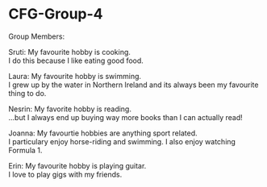 # CFG-Group-4

Group Members:

Sruti:
My favourite hobby is cooking. <br>
I do this because I like eating good food. 

Laura: 
My favourite hobby is swimming. <br>
I grew up by the water in Northern Ireland and its always been my favourite thing to do.

Nesrin:
My favorite hobby is reading. <br>
...but I always end up buying way more books than I can actually read!

Joanna:
My favourtie hobbies are anything sport related. <br>
I particulary enjoy horse-riding and swimming. I also enjoy watching Formula 1.

Erin:
My favourite hobby is playing guitar. <br>
I love to play gigs with my friends.